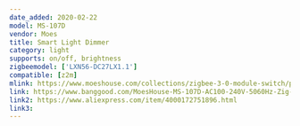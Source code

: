 ```yaml
---
date_added: 2020-02-22
model: MS-107D
vendor: Moes
title: Smart Light Dimmer
category: light
supports: on/off, brightness
zigbeemodel: ['LXN56-DC27LX1.1']
compatible: [z2m]
mlink: https://www.moeshouse.com/collections/zigbee-3-0-module-switch/products/zigbee-3-0-diy-smart-home-automation-dimmer-switch-remote-control-work-with-echo-plus-alexa-smartthings-fit-for-most-zigbee-hub
link: https://www.banggood.com/MoesHouse-MS-107D-AC100-240V-5060Hz-Zig-bee-DIY-Smart-Home-Automation-Dimmer-Switch-Remote-Control-Work-with-Echo-Plus-Alexa-SmartThings-Fit-for-Most-Zig-bee-3_0-Hub-p-1597461.html
link2: https://www.aliexpress.com/item/4000172751896.html
link3: 
---
```

